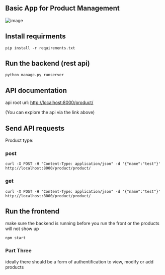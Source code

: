 ## Basic App for Product Management

![image](https://user-images.githubusercontent.com/47294454/155307469-33b9e08a-30d8-48fe-a303-c0c9b5f4c8a8.png)

## Install requirments

```pip install -r requirements.txt```

## Run the backend (rest api)

```python manage.py runserver```

## API documentation

api root url: <http://localhost:8000/product/>

(You can explore the api via the link above)


## Send API requests

Product type:

### post

```curl -X POST -H "Content-Type: application/json" -d '{"name":"test"}' http://localhost:8000/product/product/```

### get

```curl -X POST -H "Content-Type: application/json" -d '{"name":"test"}' http://localhost:8000/product/product/```


## Run the frontend

make sure the backend is running before you run the front or the products will not show up


``` cd frontend/modifyproduct
npm start
```


### Part Three

ideally there should be a form of authentification to view, modify or add products




